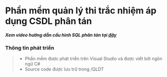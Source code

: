 # Phần mềm quản lý thi trắc nhiệm áp dụng CSDL phân tán

***Xem video hướng dẫn cấu hình SQL phân tán tại [đây](https://www.youtube.com/watch?v=1JwWyjDwgco&list=PLq4SGFcsZtNN0PImzevAbZRBKZeLYsUvF)***

### Thông tin phát triển
>- Phần mềm được phát triển trên  Visual Studio và được viết bởi ngôn ngữ C#
>- Source code được lưu trữ trong /QLDT
